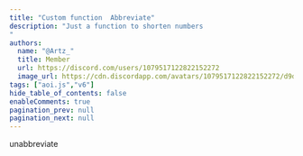 ```yaml
---
title: "Custom function  Abbreviate"
description: "Just a function to shorten numbers
"
authors:
  name: "@Artz_"
  title: Member
  url: https://discord.com/users/1079517122822152272
  image_url: https://cdn.discordapp.com/avatars/1079517122822152272/d9d4fe8b7bf6e572e53f04296863dcc2.png
tags: ["aoi.js","v6"]
hide_table_of_contents: false
enableComments: true
pagination_prev: null
pagination_next: null
---
```


unabbreviate